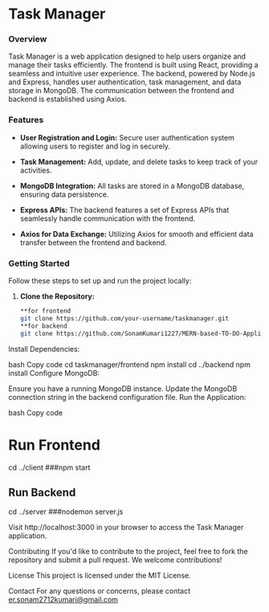 # Task Manager

### Overview
Task Manager is a web application designed to help users organize and manage their tasks efficiently. The frontend is built using React, providing a seamless and intuitive user experience. The backend, powered by Node.js and Express, handles user authentication, task management, and data storage in MongoDB. The communication between the frontend and backend is established using Axios.

### Features

- **User Registration and Login:** Secure user authentication system allowing users to register and log in securely.

- **Task Management:** Add, update, and delete tasks to keep track of your activities.

- **MongoDB Integration:** All tasks are stored in a MongoDB database, ensuring data persistence.

- **Express APIs:** The backend features a set of Express APIs that seamlessly handle communication with the frontend.

- **Axios for Data Exchange:** Utilizing Axios for smooth and efficient data transfer between the frontend and backend.

### Getting Started

Follow these steps to set up and run the project locally:

1. **Clone the Repository:**
   ```bash
   **for frontend
   git clone https://github.com/your-username/taskmanager.git
   **for backend
   git clone https://github.com/SonamKumari1227/MERN-based-TO-DO-Application.git
Install Dependencies:

bash
Copy code
cd taskmanager/frontend
npm install
cd ../backend
npm install
Configure MongoDB:

Ensure you have a running MongoDB instance.
Update the MongoDB connection string in the backend configuration file.
Run the Application:

bash
Copy code
# Run Frontend
cd ../client
###npm start 

## Run Backend
cd ../server
###nodemon server.js

Visit http://localhost:3000 in your browser to access the Task Manager application.

Contributing
If you'd like to contribute to the project, feel free to fork the repository and submit a pull request. We welcome contributions!

License
This project is licensed under the MIT License.

Contact
For any questions or concerns, please contact er.sonam2712kumari@gmail.com
